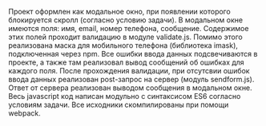 Проект оформлен как модальное окно, при появлении которого блокируется скролл (согласно условию задачи).
В модальном окне имеются поля: имя, email, номер телефона, сообщение. Содержимое этих полей проходит валидацию в 
модуле validate.js. Помимо этого реализована маска для мобильного телефона (библиотека imask), подключенная через npm.
Все ошибки ввода данных подсвечиваются в проекте, а также там реализовал вывод сообщений об ошибках для каждого поля.
После прохождения валидации, при отсутсвии ошибок ввода данных реализован post-запрос на сервер (модуль sendform.js).
Ответ от сервера реализован выводом сообщения в модальном окне.
Весь javascript код написан модульно с синтаксисом ES6 согласно условиям задачи.
Все исходники скомпилированы при помощи webpack.
